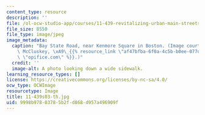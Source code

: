 ```yaml
---
content_type: resource
description: ''
file: /ol-ocw-studio-app/courses/11-439-revitalizing-urban-main-streets-mission-hill-egleston-square-boston-spring-2003/9998b97803785b2fd868d957a496909f_11-439s03-th.jpg
file_size: 8550
file_type: image/jpeg
image_metadata:
  caption: "Bay State Road, near Kenmore Square in Boston. (Image courtesy of Keith\
    \ McCluskey, \xA9\_{{% resource_link \"af47bfba-6f0a-4c5b-b0ee-077d8ac145c4\"\
    \ \"opifice.com\" %}}.)"
  credit: ''
  image-alt: A photo looking down a wide sidewalk.
learning_resource_types: []
license: https://creativecommons.org/licenses/by-nc-sa/4.0/
ocw_type: OCWImage
resourcetype: Image
title: 11-439s03-th.jpg
uid: 9998b978-0378-5b2f-d868-d957a496909f
---
```

